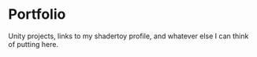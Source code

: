 # Portfolio
Unity projects, links to my shadertoy profile, and whatever else I can think of putting here.
